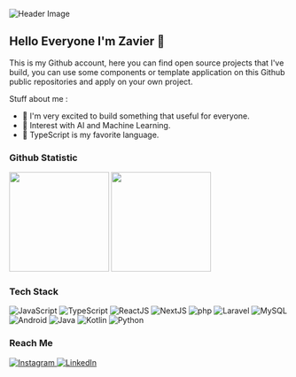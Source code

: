 ![Header Image](https://cardivo.vercel.app/api?name=Zavier%20Ferodova&description=Let%27s%20Make%20Better%20Future&image=https://raw.githubusercontent.com/zavierferodova/zavierferodova/master/image/github-profile.webp&instagram=zavierferodova&linkedin=Zavier%20Ferodova%20Al%20Fitroh&pattern=fallingTriangles&backgroundColor=%230075FF&colorPattern=%23fff&fontColor=%23fff&iconColor=%23fff&opacity=0.1)

## Hello Everyone I'm Zavier 👋

This is my Github account, here you can find open source projects that I've build, you can use some components or template application on this Github public repositories and apply on your own project.

Stuff about me :
- 🌟 I'm very excited to build something that useful for everyone.
- 🔮 Interest with AI and Machine Learning.
- 💖 TypeScript is my favorite language.

### Github Statistic

<p>
<img height="180em" src="https://github-readme-stats-eight-theta.vercel.app/api?username=zavierferodova&show_icons=true&theme=algolia&include_all_commits=true&count_private=true"/>
<img height="180em" src="https://github-readme-stats-eight-theta.vercel.app/api/top-langs/?username=zavierferodova&layout=compact&langs_count=8&theme=algolia"/>
</p>

### Tech Stack

<p>
  <img alt="JavaScript" src="https://img.shields.io/badge/-JavaScript-f7e018?logo=JavaScript&logoColor=white"/>
  <img alt="TypeScript" src="https://img.shields.io/badge/-TypeScript-2f74c0?logo=TypeScript&logoColor=white"/>
  <img alt="ReactJS" src="https://img.shields.io/badge/-React-61DBFB?logo=React&logoColor=white"/>
  <img alt="NextJS" src="https://img.shields.io/badge/-NextJS-494949?logo=next.js&logoColor=white"/>
  <img alt="php" src="https://img.shields.io/badge/-php-777bb3?logo=php&logoColor=white"/>
  <img alt="Laravel" src="https://img.shields.io/badge/-Laravel-red?logo=laravel&logoColor=white"/>
  <img alt="MySQL" src="https://img.shields.io/badge/-MySQL-orange?logo=mysql&logoColor=white"/>
  </br>
  <img alt="Android" src="https://img.shields.io/badge/-Android-2edf85?logo=Android&logoColor=white"/>
  <img alt="Java" src="https://img.shields.io/badge/-Java-ec2025?logo=java&logoColor=white"/>
  <img alt="Kotlin" src="https://img.shields.io/badge/-Kotlin-f1850b?logo=Kotlin&logoColor=white"/>
  <img alt="Python" src="https://img.shields.io/badge/-Python-ffd03d?logo=Python&logoColor=white"/>
</p>

### Reach Me
<p>
  <a href="https://instagram.com/zavierferodova" target="_blank">
    <img alt="Instagram" src="https://img.shields.io/badge/Instagram-%23E4405F.svg?&logo=instagram&logoColor=white" />
  </a>
  <a href="https://www.linkedin.com/in/zavierferodova/" target="_blank">
    <img alt="LinkedIn" src="https://img.shields.io/badge/LinkedIn-%230077B5.svg?&logo=linkedin&logoColor=white" />
  </a>
</p>
